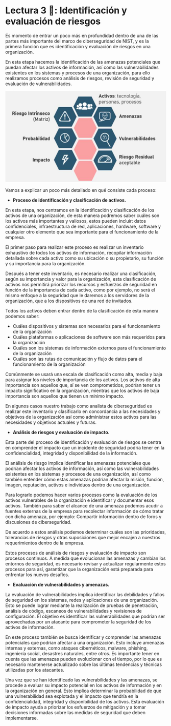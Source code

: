 # Lectura 3 📕: Identificación y evaluación de riesgos

Es momento de entrar un poco más en profundidad dentro de una de las partes más importante del marco de ciberseguridad de NIST, y es la primera función que es identificación y evaluación de riesgos en una organización.

En esta etapa hacemos la identificación de las amenazas potenciales que puedan afectar los activos de información, así como las vulnerabilidades existentes en los sistemas y procesos de una organización, para ello realizamos procesos como análisis de riesgos, revisión de seguridad y evaluación de vulnerabilidades.

![Identificación de Amenazas](../assets/identificacion-de-amenazas.png)

Vamos a explicar un poco más detallado en qué consiste cada proceso:

- **Proceso de identificación y clasificación de activos.**

En esta etapa, nos centramos en la identificación y clasificación de los activos de una organización, de esta manera podremos saber cuáles son los activos más importantes y valiosos, estos pueden incluir: datos confidenciales, infraestructura de red, aplicaciones, hardware, software y cualquier otro elemento que sea importante para el funcionamiento de la empresa.

El primer paso para realizar este proceso es realizar un inventario exhaustivo de todos los activos de información, recopilar información detallada sobre cada activo como su ubicación o su propietario, su función y su importancia para la organización.

Después a tener este inventario, es necesario realizar una clasificación, según su importancia y valor para la organización, esta clasificación de activos nos permitirá priorizar los recursos y esfuerzos de seguridad en función de la importancia de cada activo, como por ejemplo, no será el mismo enfoque a la seguridad que le daremos a los servidores de la organización, que a los dispositivos de una red de invitados.

Todos los activos deben entrar dentro de la clasificación de esta manera podemos saber:

- Cuáles dispositivos y sistemas son necesarios para el funcionamiento de la organización
- Cuáles plataformas o aplicaciones de software son más requeridos para la organización
- Cuáles son los sistemas de información externos para el funcionamiento de la organización
- Cuáles son las rutas de comunicación y flujo de datos para el funcionamiento de la organización

Comúnmente se usará una escala de clasificación como alta, media y baja para asignar los niveles de importancia de los activos. Los activos de alta importancia son aquellos que, sí se ven comprometidos, podrían tener un impacto significativo en la organización, mientras que los activos de baja importancia son aquellos que tienen un mínimo impacto.

En algunos casos nuestro trabajo como analista de ciberseguridad es realizar este inventario y clasificarlo en concordancia a las necesidades y objetivos de la organización así como administrar estos activos para las necesidades y objetivos actuales y futuras.

- **Análisis de riesgos y evaluación de impacto.**

Esta parte del proceso de identificación y evaluación de riesgos se centra en comprender el impacto que un incidente de seguridad podría tener en la confidencialidad, integridad y disponibilidad de la información.

El análisis de riesgo implica identificar las amenazas potenciales que podrían afectar los activos de información, así como las vulnerabilidades existentes en los sistemas y procesos de una organización, así como también entender cómo estas amenazas podrían afectar la misión, función, imagen, reputación, activos e individuos dentro de una organización.

Para lograrlo podemos hacer varios procesos como la evaluación de los activos vulnerables de la organización e identificar y documentar esos activos. También para saber el alcance de una amenaza podemos acudir a fuentes externas de la empresa para recolectar información de cómo tratar con dicha amenaza, por ejemplo: Compartir información dentro de foros y discusiones de ciberseguridad.

De acuerdo a estos análisis podemos determinar cuáles son las prioridades, tolerancias de riesgos y otras suposiciones que mejor encajen a nuestros requerimientos dentro de la empresa.

Estos procesos de análisis de riesgos y evaluación de impacto son procesos continuos. A medida que evolucionan las amenazas y cambian los entornos de seguridad, es necesario revisar y actualizar regularmente estos procesos para así, garantizar que la organización está preparada para enfrentar los nuevos desafíos.

- **Evaluación de vulnerabilidades y amenazas.**

La evaluación de vulnerabilidades implica identificar las debilidades y fallos de seguridad en los sistemas, redes y aplicaciones de una organización. Esto se puede lograr mediante la realización de pruebas de penetración, análisis de código, escaneos de vulnerabilidades y revisiones de configuración. El objetivo es identificar las vulnerabilidades que podrían ser aprovechadas por un atacante para comprometer la seguridad de los activos de información.

En este proceso también se busca identificar y comprender las amenazas potenciales que podrían afectar a una organización. Esto incluye amenazas internas y externas, como ataques cibernéticos, malware, phishing, ingeniería social, desastres naturales, entre otros. Es importante tener en cuenta que las amenazas pueden evolucionar con el tiempo, por lo que es necesario mantenerse actualizado sobre las últimas tendencias y técnicas utilizadas por los atacantes.

Una vez que se han identificado las vulnerabilidades y las amenazas, se procede a evaluar su impacto potencial en los activos de información y en la organización en general. Esto implica determinar la probabilidad de que una vulnerabilidad sea explotada y el impacto que tendría en la confidencialidad, integridad y disponibilidad de los activos. Esta evaluación de impacto ayuda a priorizar los esfuerzos de mitigación y a tomar decisiones informadas sobre las medidas de seguridad que deben implementarse.